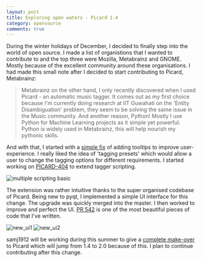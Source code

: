 ```yaml
---
layout: post
title: Exploring open waters - Picard 1.4
category: opensource
comments: true
---
```


During the winter holidays of December, I decided to finally step into the world of open source. I made a list of organistions that I wanted
to contribute to and the top three were Mozilla, Metabrainz and GNOME. Mostly because of the excellent community around these organisations. I had made this small note after I decided to start contributing to Picard, Metabrainz:

> Metabrainz on the other hand, I only recently discovered when I used Picard - an automatic music tagger. It comes out as my first choice because I'm currently doing research at IIT Guwahati on the 'Entity Disambiguation' problem, they seem to be solving the same issue in the Music community. And another reason, Python! Mostly I use Python for Machine Learning projects as it simple yet powerful. Python is widely used in Metabrainz, this will help nourish my pythonic skills.

And with that, I started with a [simple fix](https://github.com/metabrainz/picard/pull/498) of adding tooltips to improve user-experience.
I really liked the idea of 'tagging presets' which would allow a user to change the tagging options for different requirements. I started working on [PICARD-404](https://tickets.metabrainz.org/browse/PICARD-404) to extend tagger scripting.

![multiple scripting basic](https://cloud.githubusercontent.com/assets/13236096/21474177/b18abad2-cb41-11e6-9a78-b4aa39a088e4.png)

The extension was rather intuitive thanks to the super organised codebase of Picard. Being new to pyqt, I implemented a simple UI interface for this change. The upgrade was quickly merged into the master. I then worked to improve and perfect the UI. [PR 542](https://github.com/metabrainz/picard/pull/542/files) is one of the most beautiful pieces of code that I've written. 

![new_ui1](https://cloud.githubusercontent.com/assets/13236096/21843952/ccb76bba-d812-11e6-862a-e715f9c882fb.png)
![new_ui2](https://cloud.githubusercontent.com/assets/13236096/21843951/ccb33a5e-d812-11e6-8dca-fa088d2282fd.png)

samj1912 will be working during this summer to give a [complete make-over](https://community.metabrainz.org/t/gsoc-2017-picard-v2-0/227579) to Picard which will jump from 1.4 to 2.0 because of this. I plan to continue contributing after this change. 